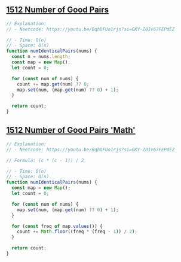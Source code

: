 ## [1512 Number of Good Pairs](https://leetcode.com/problems/number-of-good-pairs/description/)

<!-- notecardId: 1759099242424 -->

```js
// Explanation:
// - Neetcode: https://youtu.be/BqhDFUo1rjs?si=GKY-Z0Iv67FEPdEZ

// - Time: O(n)
// - Space: O(n)
function numIdenticalPairs(nums) {
  const n = nums.length;
  const map = new Map();
  let count = 0;

  for (const num of nums) {
    count += map.get(num) ?? 0;
    map.set(num, (map.get(num) ?? 0) + 1);
  }

  return count;
}
```

## [1512 Number of Good Pairs 'Math'](https://leetcode.com/problems/number-of-good-pairs/description/)

<!-- notecardId: 1759343036517 -->

```js
// Explanation:
// - Neetcode: https://youtu.be/BqhDFUo1rjs?si=GKY-Z0Iv67FEPdEZ

// Formula: (c * (c - 1)) / 2

// - Time: O(n)
// - Space: O(n)
function numIdenticalPairs(nums) {
  const map = new Map();
  let count = 0;

  for (const num of nums) {
    map.set(num, (map.get(num) ?? 0) + 1);
  }

  for (const freq of map.values()) {
    count += Math.floor((freq * (freq - 1)) / 2);
  }

  return count;
}
```
